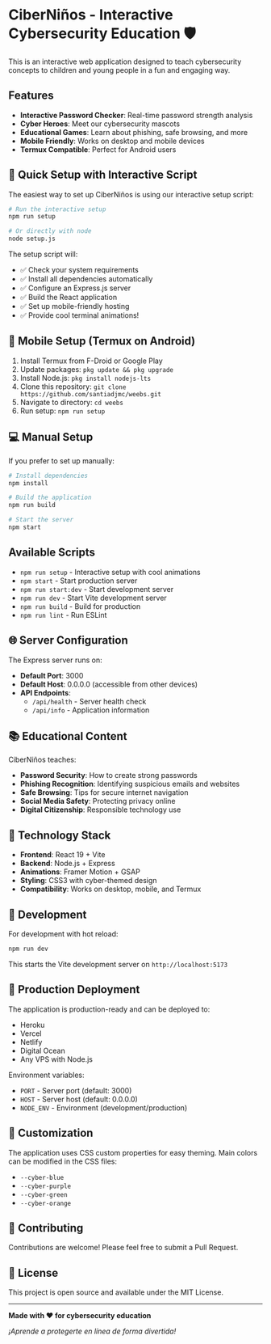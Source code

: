 # CiberNiños - Interactive Cybersecurity Education 🛡️

This is an interactive web application designed to teach cybersecurity concepts to children and young people in a fun and engaging way.

## Features

- **Interactive Password Checker**: Real-time password strength analysis
- **Cyber Heroes**: Meet our cybersecurity mascots
- **Educational Games**: Learn about phishing, safe browsing, and more
- **Mobile Friendly**: Works on desktop and mobile devices
- **Termux Compatible**: Perfect for Android users

## 🚀 Quick Setup with Interactive Script

The easiest way to set up CiberNiños is using our interactive setup script:

```bash
# Run the interactive setup
npm run setup

# Or directly with node
node setup.js
```

The setup script will:
- ✅ Check your system requirements
- ✅ Install all dependencies automatically
- ✅ Configure an Express.js server
- ✅ Build the React application
- ✅ Set up mobile-friendly hosting
- ✅ Provide cool terminal animations!

## 📱 Mobile Setup (Termux on Android)

1. Install Termux from F-Droid or Google Play
2. Update packages: `pkg update && pkg upgrade`
3. Install Node.js: `pkg install nodejs-lts`
4. Clone this repository: `git clone https://github.com/santiadjmc/weebs.git`
5. Navigate to directory: `cd weebs`
6. Run setup: `npm run setup`

## 💻 Manual Setup

If you prefer to set up manually:

```bash
# Install dependencies
npm install

# Build the application
npm run build

# Start the server
npm start
```

## Available Scripts

- `npm run setup` - Interactive setup with cool animations
- `npm start` - Start production server
- `npm run start:dev` - Start development server
- `npm run dev` - Start Vite development server
- `npm run build` - Build for production
- `npm run lint` - Run ESLint

## 🌐 Server Configuration

The Express server runs on:
- **Default Port**: 3000
- **Default Host**: 0.0.0.0 (accessible from other devices)
- **API Endpoints**:
  - `/api/health` - Server health check
  - `/api/info` - Application information

## 📚 Educational Content

CiberNiños teaches:
- **Password Security**: How to create strong passwords
- **Phishing Recognition**: Identifying suspicious emails and websites
- **Safe Browsing**: Tips for secure internet navigation
- **Social Media Safety**: Protecting privacy online
- **Digital Citizenship**: Responsible technology use

## 🤖 Technology Stack

- **Frontend**: React 19 + Vite
- **Backend**: Node.js + Express
- **Animations**: Framer Motion + GSAP
- **Styling**: CSS3 with cyber-themed design
- **Compatibility**: Works on desktop, mobile, and Termux

## 🔧 Development

For development with hot reload:

```bash
npm run dev
```

This starts the Vite development server on `http://localhost:5173`

## 🚀 Production Deployment

The application is production-ready and can be deployed to:
- Heroku
- Vercel
- Netlify
- Digital Ocean
- Any VPS with Node.js

Environment variables:
- `PORT` - Server port (default: 3000)
- `HOST` - Server host (default: 0.0.0.0)
- `NODE_ENV` - Environment (development/production)

## 🎨 Customization

The application uses CSS custom properties for easy theming. Main colors can be modified in the CSS files:
- `--cyber-blue`
- `--cyber-purple`
- `--cyber-green`
- `--cyber-orange`

## 🤝 Contributing

Contributions are welcome! Please feel free to submit a Pull Request.

## 📄 License

This project is open source and available under the MIT License.

---

**Made with ❤️ for cybersecurity education**

*¡Aprende a protegerte en línea de forma divertida!*
